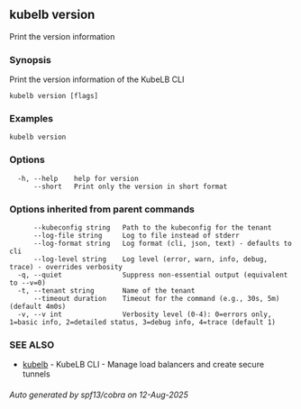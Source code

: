 ## kubelb version

Print the version information

### Synopsis

Print the version information of the KubeLB CLI

```
kubelb version [flags]
```

### Examples

```
kubelb version
```

### Options

```
  -h, --help    help for version
      --short   Print only the version in short format
```

### Options inherited from parent commands

```
      --kubeconfig string   Path to the kubeconfig for the tenant
      --log-file string     Log to file instead of stderr
      --log-format string   Log format (cli, json, text) - defaults to cli
      --log-level string    Log level (error, warn, info, debug, trace) - overrides verbosity
  -q, --quiet               Suppress non-essential output (equivalent to --v=0)
  -t, --tenant string       Name of the tenant
      --timeout duration    Timeout for the command (e.g., 30s, 5m) (default 4m0s)
  -v, --v int               Verbosity level (0-4): 0=errors only, 1=basic info, 2=detailed status, 3=debug info, 4=trace (default 1)
```

### SEE ALSO

* [kubelb](kubelb.md)	 - KubeLB CLI - Manage load balancers and create secure tunnels

###### Auto generated by spf13/cobra on 12-Aug-2025
